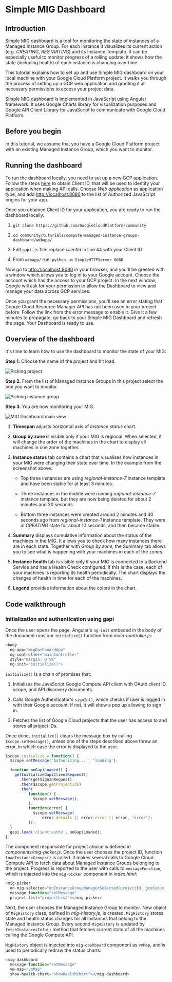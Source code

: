 Simple MIG Dashboard
====================

Introduction
------------

Simple MIG dashboard is a tool for monitoring the state of instances of
a Managed Instance Group. For each instance it visualizes its current
action (e.g. *CREATING*, *RESTARTING*) and its Instance Template. It can be
especially useful to monitor progress of a rolling update: it shows how
the state (including health) of each instance is changing over time.

This tutorial explains how to set up and use Simple MIG dashboard on
your local machine with your Google Cloud Platform project. It walks you
through the process of setting up a GCP web application and granting it
all necessary permissions to access your project data.

Simple MIG dashboard is implemented in JavaScript using Angular
framework. It uses Google Charts library for visualization purposes and
Google API Client Library for JavaScript to communicate with Google
Cloud Platform.

Before you begin
----------------

In this tutorial, we assume that you have a Google Cloud Platform
project with an existing Managed Instance Group, which you want to
monitor.

Running the dashboard
---------------------

To run the dashboard locally, you need to set up a new GCP application.
Follow the steps
[here](https://support.google.com/cloud/answer/6158849?hl=en&ref_topic=6262490)
to obtain Client ID, that will be used to identify your application when
making API calls. Choose *Web application* as application type, and add
[http://localhost:8080](http://localhost:8000) to the list
of Authorized JavaScript origins for your app.

Once you obtained Client ID for your application, you are ready to run
the dashboard locally:

1.  `git clone https://github.com/GoogleCloudPlatform/community`

2.  `cd community/tutorials/compute-managed-instance-groups-dashboard/webapp/`

3.  Edit `gapi.js` file: replace *clientId* in line 44 with your Client ID

4.  From `webapp/` run: `python -m SimpleHTTPServer 8080`

Now go to [http://localhost:8080](http://localhost:8080)
in your browser, and you'll be greeted with a window which allows you to
log in to your Google account. Choose the account which has the access
to your GCP project. In the next window, Google will ask for your
permission to allow the Dashboard to view and manage your data across
GCP services.

Once you grant the necessary permissions, you'll see an error stating
that Google Cloud Resource Manager API has not been used in your project
before. Follow the link from the error message to enable it. Give it a
few minutes to propagate, go back to your Simple MIG Dashboard and
refresh the page. Your Dashboard is ready to use.

Overview of the dashboard
-------------------------

It's time to learn how to use the dashboard to monitor the state of your
MIG:

**Step 1.** Choose the name of the project and hit load.

![Picking project](media/step1.png)

**Step 2.** From the list of Managed Instance Groups in this project select
the one you want to monitor.

![Picking instance group](media/step2.png)

**Step 3.** You are now monitoring your MIG.

![MIG Dashboard main view](media/step3.png)

1.  **Timespan** adjusts horizontal axis of *Instance status* chart.

2.  **Group by zone** is visible only if your MIG is regional. When selected, it will change the order of the machines in the chart to display all machines in one zone together.

3.  **Instance status** tab contains a chart that visualises how instances in your MIG were changing their state over time. In the example from the screenshot above:

    -   Top three instances are using *regional-instance-7* instance template and have been stable for at least 3 minutes.

    -   Three instances in the middle were running *regional-instance-7* instance template, but they are now being deleted for about 2 minutes and 30 seconds.

    -   Bottom three instances were created around 2 minutes and 40 seconds ago from *regional-instance-1* instance template. They were in *CREATING* state for about 10 seconds, and then became stable.

4.  **Summary** displays cumulative information about the status of the machines in the MIG. It allows you to check how many instances there are in each state. Together with *Group by zone*, the Summary tab allows you to see what is happening with your machines in each of the zones.

5.  **Instance health** tab is visible only if your MIG is connected to a Backend Service and has a Health Check configured. If this is the case, each of your machines is reporting its health periodically. The chart displays the changes of health in time for each of the machines.

6.  **Legend** provides information about the colors in the chart.

Code walkthrough
----------------

### Initialization and authentication using gapi

Once the user opens the page, Angular's `ng-init` embeded in the body of
the document runs our `initialize()` function from *main-controller.js*:


```js
<body
  ng-app="migDashboardApp"
  ng-controller="mainController"
  style="margin: 0 5%"
  ng-init="initialize()">
```

`initialize()` is a chain of promises that:

1.  Initializes the JavaScript Google Compute API client with OAuth client ID, scope, and API discovery documents.

2.  Calls Google Authenticator's `signIn()`, which checks if user is logged in with their Google account. If not, it will show a pop up allowing to sign in.

3.  Fetches the list of Google Cloud projects that the user has access to and stores all project IDs.

Once done, `initialize()` clears the message box by calling
`$scope.setMessage()`, unless one of the steps described above threw an
error, in which case the error is displayed to the user.

```js
$scope.initialize = function() {
  $scope.setMessage('Authorizing...', 'loading');

  function onGapiLoaded() {
    getInitializeGapiClientRequest()
      .then(getSignInRequest)
      .then($scope.getProjectIds)
      .then(
          function() {
            $scope.setMessage();
          },
          function(error) {
            $scope.setMessage(
                error.details || error.error || error, 'error');
          });
  }
  gapi.load('client:auth2', onGapiLoaded);
};
```

The component responsible for project choice is defined in
*components/mig-picker.js*. Once the user chooses the project ID, function
`loadInstanceGroups()` is called. It makes several calls to Google Cloud
Compute API to fetch data about Managed Instance Groups belonging to the
project. Progress is reported to the user with calls to `messageFunction`,
which is injected into the `mig-picker` component in *index.html*:


```js
<mig-picker
  on-mig-selected="onInstanceGroupManagerSelected(projectId, gceScope, igm, migId)"
  message-function="setMessage"
  project-list="projectList"></mig-picker>
```

Next, the user chooses the Managed Instance Group to monitor. New object
of `MigHistory` class, defined in *mig-history.js*, is created. `MigHistory`
stores state and health status changes for all instances that belong to
the Managed Instance Group. Every second `MigHistory` is updated by
`fetchInstancesInfo()` method that fetches current state of all the
machines calling the Google Compute API.

`MigHistory` object is injected into `mig-dashboard` component as `vmMap`, and
is used to periodically redraw the status charts:

```js
<mig-dashboard
  message-function="setMessage"
  vm-map="vmMap"
  show-health-chart="showHealthChart"></mig-dashboard>
```
